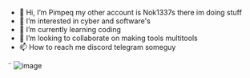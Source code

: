 - 👋 Hi, I’m Pimpeq my other account is Nok1337s there im doing stuff
- 👀 I’m interested in cyber and software's 
- 🌱 I’m currently learning coding 
- 💞️ I’m looking to collaborate on making tools multitools
- 📫 How to reach me discord telegram someguy

¨
![image](https://user-images.githubusercontent.com/70778993/168231188-ca49c32f-88d3-4c6e-b372-eb09c869b2e5.png)
